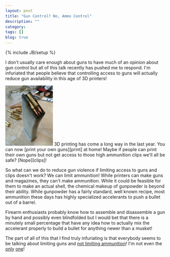 ```yaml
---
layout: post
title: "Gun Control? No, Ammo Control"
description: ""
category:
tags: []
blog: true
---
```

{% include JB/setup %}

I don't usually care enough about guns to have much of an opinion about gun control but all of this talk recently has pushed me to respond.  I'm infuriated that people believe that controlling access to guns will actually reduce gun availability in this age of 3D printers!

<img src="/assets/images/3dprintedmag.jpg" title="3D Printed Magazine" class="alignLeft" style="width: 150px;" />
3D printing has come a long way in the last year.  You can now [print your own guns][print] at home!  Maybe if people can print their own guns but not get access to those high ammunition clips we'll all be safe? [Nope][clips]!

[print]: http://www.foxnews.com/tech/2012/12/21/click-print-shoot-guns-made-on-3-d-printers-not-as-farfetched-idea-as-it-sounds/
[clips]: http://www.forbes.com/sites/andygreenberg/2013/01/14/gunsmiths-3d-print-high-capacity-ammo-clips-to-thwart-proposed-gun-laws/

So what can we do to reduce gun violence if limiting access to guns and clips doesn't work?  We can limit ammunition!  While printers can make guns and magazines, they can't make ammunition.  While it could be feasible for them to make an actual shell, the chemical makeup of gunpowder is beyond their ability.  While gunpowder has a fairly standard, well known recipe, most ammunition these days has highly specialized accelerants to push a bullet out of a barrel.

Firearm enthusiasts probably know how to assemble and disassemble a gun by hand and possibly even blindfolded but I would bet that there is a minutely small percentage that have any idea how to actually mix the accelerant properly to build a bullet for anything newer than a musket!

The part of all of this that I find truly infuriating is that everybody seems to be talking about limiting guns and [not limiting ammunition][ammo]!  I'm not even the [only][ammo1] [one][ammo2]!

[ammo]: https://www.google.com/search?q=npr+ban+ammo&oq=npr+ban+ammo&aqs=chrome.0.57.5395&sourceid=chrome&ie=UTF-8#hl=en&tbo=d&sclient=psy-ab&q=ban+ammo+site:npr.org&oq=ban+ammo+site:npr.org&gs_l=serp.3...2287.2578.1.2846.2.2.0.0.0.0.101.137.1j1.2.0.les%3Bernk_ir..0.0...1.1.2.serp.olLh76cr0IE&pbx=1&bav=on.2,or.r_gc.r_pw.r_cp.r_qf.&bvm=bv.41867550,d.b2I&fp=b48badc6dcc28db8&biw=1317&bih=656
[ammo1]: http://smartgunlaws.org/ammunition-regulation-policy-summary/
[ammo2]: http://www.theatlantic.com/technology/archive/2012/12/no-really-regulate-the-bullets/266332/